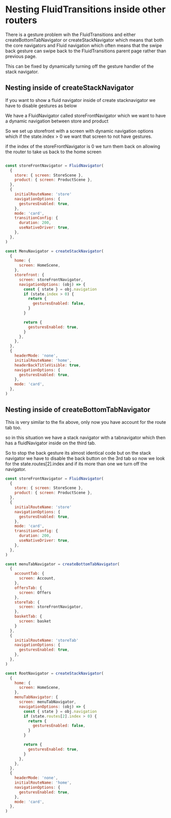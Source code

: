 # Nesting FluidTransitions inside other routers

There is a gesture problem wih the FluidTransitions and either createBottomTabNavigator or createStackNavigator which means that both the core navigators and Fluid navigation which often means that the swipe back gesture can swipe back to the FluidTransitions parent page rather than previous page.

This can be fixed by dynamically turning off the gesture handler of the stack navigator.

## Nesting inside of createStackNavigator

If you want to show a fluid navigator inside of create stacknavigator we have to disable gestures as below

We have a FluidNavigator called storeFrontNavigator which we want to have a dynamic navigation between store and product

So we set up storefront with a screen with dynamic navigation options which if the state.index > 0 we want that screen to not have gestures.

if the index of the storeFrontNavigator is 0 we turn them back on allowing the router to take us back to the home screen

```javascript

const storeFrontNavigator = FluidNavigator(
  {
    store: { screen: StoreScene },
    product: { screen: ProductScene },
  },
  {
    initialRouteName: 'store'
    navigationOptions: {
      gesturesEnabled: true,
    },
    mode: 'card',
    transitionConfig: {
      duration: 200,
      useNativeDriver: true,
    },
  },
)

const MenuNavigator = createStackNavigator(
  {
    home: {
      screen: HomeScene,
    },
    storefront: {
      screen: storeFrontNavigator,
      navigationOptions: (obj) => {
        const { state } = obj.navigation
        if (state.index > 0) {
          return {
            gesturesEnabled: false,
          }
        }

        return {
          gesturesEnabled: true,
        }
      },
    },
  },
  {
    headerMode: 'none',
    initialRouteName: 'home',
    headerBackTitleVisible: true,
    navigationOptions: {
      gesturesEnabled: true,
    },
    mode: 'card',
  },
)
```

## Nesting inside of createBottomTabNavigator

This is very similar to the fix above, only now you have account for the route tab too.

so in this situation we have a stack navigator with a tabnavigator which then has a fluidNavigator inside on the third tab.

So to stop the back gesture its almost identical code but on the stack navigator we have to disable the back button on the 3rd tab so now we look for the state.routes[2].index and if its more than one we turn off the navigator.

```javascript
const storeFrontNavigator = FluidNavigator(
  {
    store: { screen: StoreScene },
    product: { screen: ProductScene },
  },
  {
    initialRouteName: 'store'
    navigationOptions: {
      gesturesEnabled: true,
    },
    mode: 'card',
    transitionConfig: {
      duration: 200,
      useNativeDriver: true,
    },
  },
)

const menuTabNavigator = createBottomTabNavigator(
  {
    accountTab: {
      screen: Account,
    },
    offersTab: {
      screen: Offers
    },
    storeTab: {
      screen: storeFrontNavigator,
    },
    basketTab: {
      screen: basket
    }
  },
  {
    initialRouteName: 'storeTab'
    navigationOptions: {
      gesturesEnabled: true,
    },
  },
)

const RootNavigator = createStackNavigator(
  {
    home: {
      screen: HomeScene,
    },
    menuTabNavigator: {
      screen: menuTabNavigator,
      navigationOptions: (obj) => {
        const { state } = obj.navigation
        if (state.routes[2].index > 0) {
          return {
            gesturesEnabled: false,
          }
        }

        return {
          gesturesEnabled: true,
        }
      },
    },
  },
  {
    headerMode: 'none',
    initialRouteName: 'home',
    navigationOptions: {
      gesturesEnabled: true,
    },
    mode: 'card',
  },
)
```
